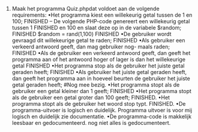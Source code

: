 1. Maak het programma Quiz.phpdat voldoet aan de volgende requirements:
   •Het programma kiest een willekeurig getal tussen de 1 en 100; FINISHED
   – De volgende PHP-code genereert een willekeurig getal tussen 1 FINISHED
   en 100 en slaat deze op in de variabele $random; FINISHED
$random = rand(1,100) FINISHED
   •De gebruiker wordt gevraagd dit willekeurige getal te raden; FINISHED
   •Als gebruiker een verkeerd antwoord geeft, dan mag gebruiker nog-
   maals raden; FINISHED
   •Als de gebruiker een verkeerd antwoord geeft, dan geeft het programma
   aan of het antwoord hoger of lager is dan het willekeurige getal FINISHED
   •Het programma stop als de gebruiker het juiste getal geraden heeft; FINISHED
   •Als gebruiker het juiste getal geraden heeft, dan geeft het programma
   aan in hoeveel beurten de gebruiker het juiste getal geraden heeft;
   #Nog mee bezig.
   •Het programma stopt als de gebruiker een getal kleiner dan 1 geeft;
   FINISHED
   •Het programma stopt als de gebruiker een getal groter dan 100 geeft;
   FINISHED.
   •Het programma stopt als de gebruiker het woord stop typt.
   FINISHED.
   •De programma-uitvoer is logisch en duidelijk.
   Programma uitvoer is voor mij logisch en duidelijk zie documentatie.
   •De programma-code is makkelijk leesbaar en gedocumenteerd.
   nog niet alles is gedocumenteert.
